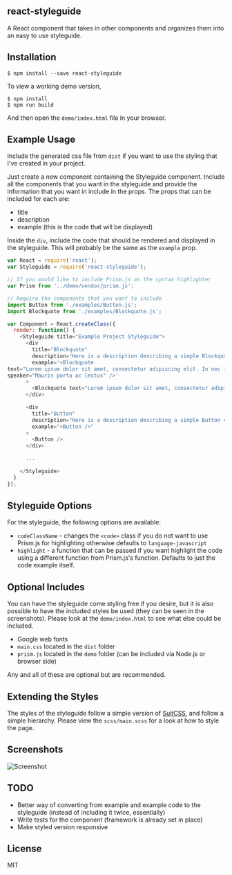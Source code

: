 react-styleguide
----------------
A React component that takes in other components and organizes them into an easy to use styleguide.

Installation
------------
```
$ npm install --save react-styleguide
```

To view a working demo version,

```
$ npm install
$ npm run build
```

And then open the `demo/index.html` file in your browser.

Example Usage
-------------
Include the generated css file from `dist` if you want to use the styling that I've created in your project.

Just create a new component containing the Styleguide component.  Include all the components that you want in the styleguide and provide the information that you want in include in the props.  The props that can be included for each are:

- title
- description
- example (this is the code that will be displayed)

Inside the `div`, include the code that should be rendered and displayed in the styleguide.  This will probably be the same as the `example` prop.


```javascript
var React = require('react');
var Styleguide = require('react-styleguide');

// If you would like to include Prism.js as the syntax highlighter
var Prism from '../demo/vendor/prism.js';

// Require the components that you want to include
import Button from './examples/Button.js'; 
import Blockquote from './examples/Blockquote.js'; 

var Component = React.createClass({
  render: function() {
    <Styleguide title="Example Project Styleguide">
      <div 
        title="Blockquote" 
        description="Here is a description describing a simple Blockquote component and how to use it." 
        example='<Blockquote 
text="Lorem ipsum dolor sit amet, consectetur adipiscing elit. In nec imperdiet ligula." 
speaker="Mauris porta ac lectus" />'
      >
        <Blockquote text="Lorem ipsum dolor sit amet, consectetur adipiscing elit. In nec imperdiet ligula." speaker="Mauris porta ac lectus" />
      </div>

      <div 
        title="Button" 
        description="Here is a description describing a simple Button component and how you would use it." 
        example="<Button />"
      >
        <Button />
      </div>

      ...
      
    </Styleguide>
  }
});
```

Styleguide Options
------------------
For the styleguide, the following options are available:

- `codeClassName` - changes the `<code>` class if you do not want to use Prism.js for highlighting otherwise defaults to `language-javascript`
- `highlight` - a function that can be passed if you want highlight the code using a different function from Prism.js's function. Defaults to just the code example itself.

Optional Includes
-----------------
You can have the styleguide come styling free if you desire, but it is also possible to have the included styles be used (they can be seen in the screenshots).  Please look at the `demo/index.html` to see what else could be included.

- Google web fonts
- `main.css` located in the `dist` folder
- `prism.js` located in the `demo` folder (can be included via Node.js or browser side)

Any and all of these are optional but are recommended.

Extending the Styles
--------------------
The styles of the styleguide follow a simple version of [SuitCSS](https://suitcss.github.io/), and follow a simple hierarchy.  Please view the `scss/main.scss` for a look at how to style the page.

Screenshots
-----------
![Screenshot](./screenshot.png)

TODO
----
- Better way of converting from example and example code to the styleguide (instead of including it twice, essentially)
- Write tests for the component (framework is already set in place)
- Make styled version responsive

License
-------
MIT
